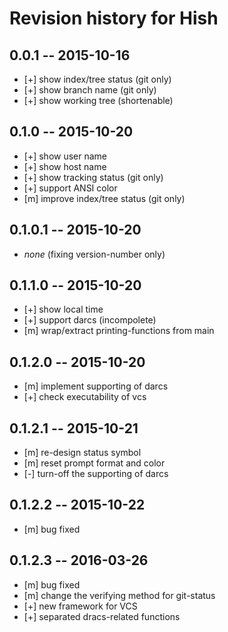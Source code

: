 # Revision history for Hish

## 0.0.1  -- 2015-10-16

* [+] show index/tree status (git only)
* [+] show branch name (git only)
* [+] show working tree (shortenable)

## 0.1.0  -- 2015-10-20

* [+] show user name
* [+] show host name
* [+] show tracking status (git only)
* [+] support ANSI color
* [m] improve index/tree status (git only)

## 0.1.0.1  -- 2015-10-20

* *none* (fixing version-number only)

## 0.1.1.0  -- 2015-10-20

* [+] show local time
* [+] support darcs (incompolete)
* [m] wrap/extract printing-functions from main

## 0.1.2.0  -- 2015-10-20

* [m] implement supporting of darcs
* [+] check executability of vcs

## 0.1.2.1  -- 2015-10-21

* [m] re-design status symbol
* [m] reset prompt format and color
* [-] turn-off the supporting of darcs

## 0.1.2.2  -- 2015-10-22

* [m] bug fixed

## 0.1.2.3  -- 2016-03-26

* [m] bug fixed
* [m] change the verifying method for git-status
* [+] new framework for VCS
* [+] separated dracs-related functions 

